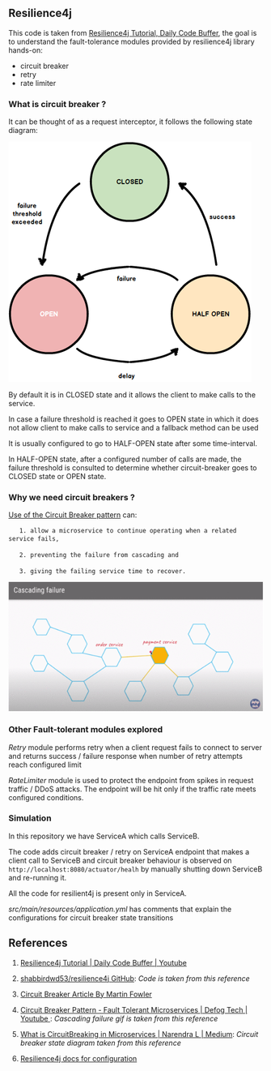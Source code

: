 ## Resilience4j 


This code is taken from  [Resilience4j Tutorial, Daily Code Buffer](https://www.youtube.com/watch?v=9AXAUlp3DBw),
the goal is to understand the fault-tolerance modules provided by resilience4j library hands-on:
   - circuit breaker
   - retry 
   - rate limiter


### What is circuit breaker ?

   It can be thought of as a request interceptor, it follows the following state diagram:

   ![](circuit-breaker-state-diagram.png)

   By default it is in CLOSED state and it allows the client to make calls to the service. 
   
   In case a failure threshold is reached it goes to OPEN state in which it does not allow client to
   make calls to service and a fallback method can be used 

   It is usually configured to go to HALF-OPEN state after some time-interval. 
   
   In HALF-OPEN state, after a configured number of calls are made, the failure threshold is consulted to
   determine whether circuit-breaker goes to CLOSED state or OPEN state.



### Why we need circuit breakers ?

  [Use of the Circuit Breaker pattern](https://spring.io/guides/gs/cloud-circuit-breaker) can:

       1. allow a microservice to continue operating when a related service fails,

       2. preventing the failure from cascading and

       3. giving the failing service time to recover.
 

  ![](cascading-failure.gif)


### Other Fault-tolerant modules explored

  <em>Retry</em> module performs retry when a client request fails to connect to server and 
  returns success / failure response when number of retry attempts reach configured limit

  <em>RateLimiter</em> module is used to protect the endpoint from spikes in request traffic /
  DDoS attacks. The endpoint will be hit only if the traffic rate meets configured conditions.


### Simulation

   In this repository we have ServiceA which calls ServiceB. 
   
   The code adds circuit breaker / retry on ServiceA endpoint that makes a client call to ServiceB and
   circuit breaker behaviour is observed on `http://localhost:8080/actuator/healh` by manually shutting down
   ServiceB and re-running it.

   All the code for resilient4j is present only in ServiceA.
  
   <em> src/main/resources/application.yml </em> has comments that explain the configurations for 
        circuit breaker state transitions


## References

1. [Resilience4j Tutorial | Daily Code Buffer | Youtube](https://www.youtube.com/results?search_query=resilience4j+daily+code+buffer)

2. [shabbirdwd53/resilience4j GitHub](https://github.com/shabbirdwd53/resilience4j): 
   <em>Code is taken from this reference</em>

3. [Circuit Breaker Article By Martin Fowler](https://martinfowler.com/bliki/CircuitBreaker.html)

4. [Circuit Breaker Pattern - Fault Tolerant Microservices | Defog Tech | Youtube ](https://www.youtube.com/watch?v=ADHcBxEXvFA): 
   <em>Cascading failure gif is taken from this reference</em>

5. [What is CircuitBreaking in Microservices | Narendra L | Medium](https://medium.com/@narengowda/what-is-circuitbreaking-in-microservices-2053f4f66882):
   <em>Circuit breaker state diagram taken from this reference</em>

6. [Resilience4j docs for configuration](https://resilience4j.readme.io/docs)
